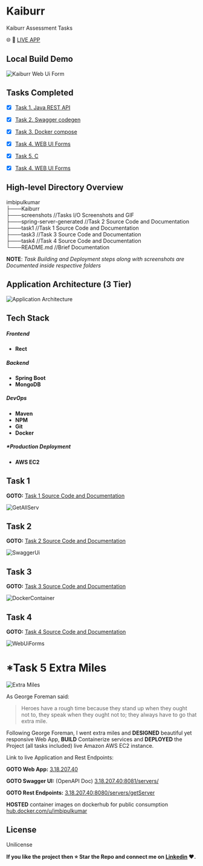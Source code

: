 # Kaiburr

Kaiburr Assessment Tasks

:globe_with_meridians: :rocket: [LIVE APP](http://3.18.207.40/)

## Local Build Demo

![Kaiburr Web Ui Form](/screenshots/task4WebUiForm.gif)

## Tasks Completed

- [x] [Task 1. Java REST API](/task1)
- [x] [Task 2. Swagger codegen](/task2)
- [x] [Task 3. Docker compose](/task3)
- [x] [Task 4. WEB UI Forms](/task4)
- [x] [Task 5. C](/task5)
- [x] [Task 4. WEB UI Forms](/task6)



## High-level Directory Overview

imbipulkumar <br/>
├───Kaiburr <br/>
    ├───screenshots	//Tasks I/O Screenshots and GIF <br/>
    ├───spring-server-generated //Task 2 Source Code and Documentation <br/>
    ├───task1	//Task 1 Source Code and Documentation <br/>
    ├───task3	//Task 3 Source Code and Documentation <br/>
    ├───task4	//Task 4 Source Code and Documentation <br/>
    └───README.md	//Brief Documentation

**NOTE**: *Task Building and Deployment steps along with screenshots are Documented inside respective folders*

## Application Architecture (3 Tier)

![Application Architecture](/screenshots/applicationArchitecture.PNG)

## Tech Stack

##### Frontend

- **Rect**

##### Backend
- **Spring Boot**
- **MongoDB**

##### DevOps
- **Maven**
- **NPM**
- **Git**
- **Docker**

##### *Production Deployment
- **AWS EC2**

## Task 1

**GOTO:**	[Task 1 Source Code and Documentation](/task1)

![GetAllServ](/screenshots/getAllServerPostManIO.PNG)

## Task 2

**GOTO:**	[Task 2 Source Code and Documentation](/spring-server-generated)

![SwaggerUi](/screenshots/task2SwaggerDoc.PNG)

## Task 3

**GOTO:**	[Task 3 Source Code and Documentation](/task3)

![DockerContainer](/screenshots/task3dockerServExcAndLogs.PNG)

## Task 4

**GOTO:**	[Task 4 Source Code and Documentation](/task4)

![WebUiForms](/screenshots/task4WebUIForm.PNG)

# *Task 5 Extra Miles

![Extra Miles](/screenshots/extraMiles.png)

As George Foreman said:

> Heroes have a rough time because they stand up when they ought not to, they speak when they ought not to; they always have to go that extra mile.



Following George Foreman, I went extra miles and **DESIGNED** beautiful yet responsive Web App, **BUILD** Containerize services and **DEPLOYED** the Project (all tasks included) live Amazon AWS EC2 instance.

Link to live Application and Rest Endpoints:

**GOTO Web App:**	[3.18.207.40](http://3.18.207.40/)

**GOTO Swagger UI:** (OpenAPI Doc)	[3.18.207.40:8081/servers/](http://3.18.207.40:8081/servers/)

**GOTO Rest Endpoints:**	[3.18.207.40:8080/servers/getServer](http://3.18.207.40:8080/servers/getServer)

**HOSTED** container images on dockerhub for public consumption	[hub.docker.com/u/imbipulkumar](https://hub.docker.com/u/imbipulkumar)

License
----

Unilicense

**If you like the project then :star: Star the Repo and connect me on [Linkedin](https://www.linkedin.com/in/imbipulkumar/) :heart:.**
